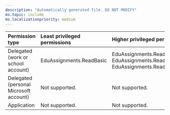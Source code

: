 ```yaml
---
description: "Automatically generated file. DO NOT MODIFY"
ms.topic: include
ms.localizationpriority: medium
---
```


|Permission type|Least privileged permissions|Higher privileged permissions|
|:---|:---|:---|
|Delegated (work or school account)|EduAssignments.ReadBasic|EduAssignments.Read, EduAssignments.ReadWrite, EduAssignments.ReadWriteBasic|
|Delegated (personal Microsoft account)|Not supported.|Not supported.|
|Application|Not supported.|Not supported.|

